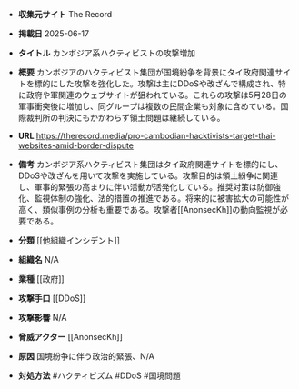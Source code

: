 - **収集元サイト**
The Record

- **掲載日**
2025-06-17

- **タイトル**
カンボジア系ハクティビストの攻撃増加

- **概要**
カンボジアのハクティビスト集団が国境紛争を背景にタイ政府関連サイトを標的にした攻撃を強化した。攻撃は主にDDoSや改ざんで構成され、特に政府や軍関連のウェブサイトが狙われている。これらの攻撃は5月28日の軍事衝突後に増加し、同グループは複数の民間企業も対象に含めている。国際裁判所の判決にもかかわらず領土問題は継続している。

- **URL**
https://therecord.media/pro-cambodian-hacktivists-target-thai-websites-amid-border-dispute

- **備考**
カンボジア系ハクティビスト集団はタイ政府関連サイトを標的にし、DDoSや改ざんを用いて攻撃を実施している。攻撃目的は領土紛争に関連し、軍事的緊張の高まりに伴い活動が活発化している。推奨対策は防御強化、監視体制の強化、法的措置の推進である。将来的に被害拡大の可能性が高く、類似事例の分析も重要である。攻撃者[[AnonsecKh]]の動向監視が必要である。

- **分類**
[[他組織インシデント]]

- **組織名**
N/A

- **業種**
[[政府]]

- **攻撃手口**
[[DDoS]]

- **攻撃影響**
N/A

- **脅威アクター**
[[AnonsecKh]]

- **原因**
国境紛争に伴う政治的緊張、N/A

- **対処方法**
#ハクティビズム #DDoS #国境問題
